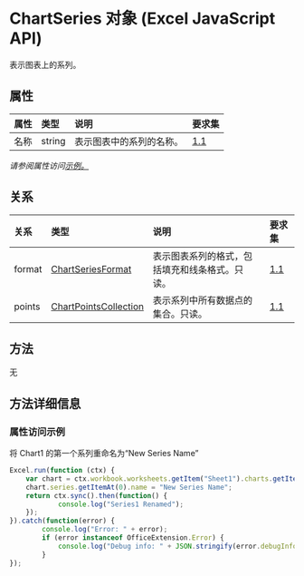 # <a name="chartseries-object-javascript-api-for-excel"></a>ChartSeries 对象 (Excel JavaScript API)

表示图表上的系列。

## <a name="properties"></a>属性

| 属性       | 类型    |说明| 要求集|
|:---------------|:--------|:----------|:----|
|名称|string|表示图表中的系列的名称。|[1.1](../requirement-sets/excel-api-requirement-sets.md)|

_请参阅属性访问[示例。](#property-access-examples)_

## <a name="relationships"></a>关系
| 关系 | 类型    |说明| 要求集|
|:---------------|:--------|:----------|:----|
|format|[ChartSeriesFormat](chartseriesformat.md)|表示图表系列的格式，包括填充和线条格式。只读。|[1.1](../requirement-sets/excel-api-requirement-sets.md)|
|points|[ChartPointsCollection](chartpointscollection.md)|表示系列中所有数据点的集合。只读。|[1.1](../requirement-sets/excel-api-requirement-sets.md)|

## <a name="methods"></a>方法
无


## <a name="method-details"></a>方法详细信息

### <a name="property-access-examples"></a>属性访问示例

将 Chart1 的第一个系列重命名为“New Series Name”

```js
Excel.run(function (ctx) { 
    var chart = ctx.workbook.worksheets.getItem("Sheet1").charts.getItem("Chart1");    
    chart.series.getItemAt(0).name = "New Series Name";
    return ctx.sync().then(function() {
            console.log("Series1 Renamed");
    });
}).catch(function(error) {
        console.log("Error: " + error);
        if (error instanceof OfficeExtension.Error) {
            console.log("Debug info: " + JSON.stringify(error.debugInfo));
        }
});
```
